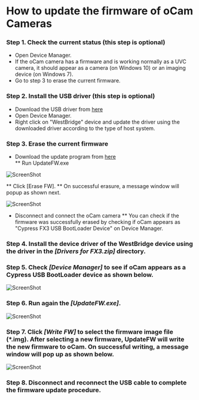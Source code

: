 # How to update the firmware of oCam Cameras
### Step 1. Check the current status (this step is optional)
* Open Device Manager.
* If the oCam camera has a firmware and is working normally as a UVC camera, it should appear as a camera (on Windows 10) or an imaging device (on Windows 7).
* Go to step 3 to erase the current firmware.

### Step 2. Install the USB driver (this step is optional)
* Download the USB driver from [here](https://github.com/withrobot/oCam/blob/master/Firmware/Update_FW/Drivers%20for%20FX3.zip)
* Open Device Manager.
* Right click on "WestBridge" device and update the driver using the downloaded driver according to the type of host system.

### Step 3. Erase the current firmware
* Download the update program from [here]()<br/>
** Run UpdateFW.exe

![ScreenShot]()

** Click [Erase FW].
** On successful erasure, a message window will popup as shown next.

![ScreenShot](../../images/2_device_change.jpg)

* Disconnect and connect the oCam camera
** You can check if the firmware was successfully erased by checking if oCam appears as "Cypress FX3 USB BootLoader Device" on Device Manager.




### Step 4. Install the device driver of the WestBridge device using the driver in the *[Drivers for FX3.zip]* directory.
### Step 5. Check *[Device Manager]* to see if oCam appears as a Cypress USB BootLoader device as shown below.
![ScreenShot](../../images/3_driver_setup.jpg)
### Step 6. Run again the *[UpdateFW.exe]*.

![ScreenShot](../../images/4_UpdateFW.jpg)
### Step 7. Click *[Write FW]* to select the firmware image file (*.img). After selecting a new firmware, UpdateFW will write the new firmware to oCam. On successful writing, a message window will pop up as shown below.
![ScreenShot](../../images/5_Firmware_Update.JPG)
### Step 8. Disconnect and reconnect the USB cable to complete the firmware update procedure.
